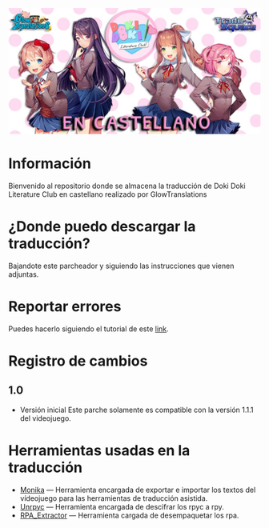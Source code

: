 ![Glowtranslations](https://github.com/Glowtranslations/DDLC_ESP/raw/master/images/header.jpg)
# Información
Bienvenido al repositorio donde se almacena la traducción de Doki Doki Literature Club en castellano realizado por GlowTranslations
# ¿Donde puedo descargar la traducción?
Bajandote este parcheador y siguiendo las instrucciones que vienen adjuntas.
# Reportar errores
Puedes hacerlo siguiendo el tutorial de este [link](https://github.com/Glowtranslations/DDLC_ESP/blob/master/Bug.md "link").
# Registro de cambios
## 1.0
- Versión inicial
Este parche solamente es compatible con la versión 1.1.1 del videojuego.
# Herramientas usadas en la traducción
- [Monika](https://github.com/Darkmet98/Monika " Monika") — Herramienta encargada de exportar e importar los textos del vídeojuego para las herramientas de traducción asistida.
- [Unrpyc](https://github.com/CensoredUsername/unrpyc "Unrpyc") — Herramienta encargada de descifrar los rpyc a rpy.
- [RPA_Extractor](https://github.com/Darkmet98/Rpa_Extractor "RPA_Extractor") — Herramienta cargada de desempaquetar los rpa.
